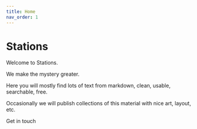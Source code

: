 ```yaml
---
title: Home
nav_order: 1
---
```


# Stations 

Welcome to Stations.

We make the mystery greater.

Here you will mostly find lots of text from markdown, clean, usable, searchable, free.

Occasionally we will publish collections of this material with nice art, layout, etc.

Get in touch
